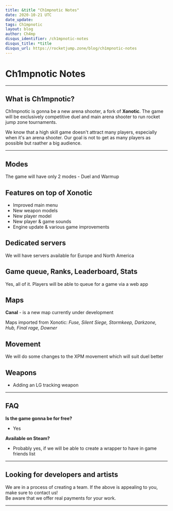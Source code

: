 ```yaml
---
title: &title "Ch1mpnotic Notes"
date: 2020-10-21 UTC
date_update:
tags: Ch1mpnotic
layout: blog
author: Ch4mp
disqus_identifier: /ch1mpnotic-notes
disqus_title: *title
disqus_url: https://rocketjump.zone/blog/ch1mpnotic-notes
---
```


<h1 class="w3-center">Ch1mpnotic Notes</h1>

<hr>

## What is Ch1mpnotic?
Ch1mpnotic is gonna be a new arena shooter, a fork of **Xonotic**. The game will be exclusively competitive duel and main arena shooter to run rocket jump zone tournaments.

We know that a high skill game doesn't attract many players, especially when it's an arena shooter. Our goal is not to get as many players as possible but raather a big audience.

<hr>


## Modes

The game will have only 2 modes - Duel and Warmup

## Features on top of Xonotic

- Improved main menu
- New weapon models
- New player model
- New player & game sounds
- Engine update & various game improvements


## Dedicated servers

We will have servers available for Europe and North America

## Game queue, Ranks, Leaderboard, Stats

Yes, all of it.
Players will be able to queue for a game via a web app

## Maps

**Canal** - is a new map currently under development

Maps imported from Xonotic:
*Fuse, Silent Siege, Stormkeep, Darkzone, Hub, Final rage, Downer*

## Movement

We will do some changes to the XPM movement which will suit duel better


## Weapons
- Adding an LG tracking weapon

<hr>

## FAQ

**Is the game gonna be for free?**

- Yes

**Available on Steam?**

- Probably yes, if we will be able to create a wrapper to have in game friends list

<hr>

## Looking for developers and artists

We are in a process of creating a team. If the above is appealing to you, make sure to contact us!  
Be aware that we offer real payments for your work.

<hr>
